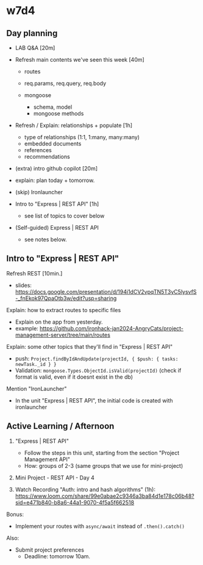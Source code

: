 

# w7d4



## Day planning

- LAB Q&A [20m]

- Refresh main contents we've seen this week [40m]
  - routes
  - req.params, req.query, req.body
  - mongoose
    - schema, model
    - mongoose methods

    <!-- alternative: provide a 30m. recording -->


- Refresh / Explain: relationships + populate [1h]
  - type of relationships (1:1, 1:many, many:many)
  - embedded documents
  - references
  - recommendations


- (extra) intro github copilot [20m]


- explain: plan today + tomorrow.


- (skip) Ironlauncher
  <!-- @LT: do this w8d2 instead -->


- Intro to "Express | REST API" [1h]
  - see list of topics to cover below


- (Self-guided) Express | REST API
  - see notes below.

  

## Intro to "Express | REST API"

Refresh REST [10min.]
- slides: https://docs.google.com/presentation/d/194i1dCV2vpqTN5T3yC5lysvfS-_fnEkok97QpaOtb3w/edit?usp=sharing


Explain: how to extract routes to specific files
- Explain on the app from yesterday.
- example: https://github.com/ironhack-jan2024-AngryCats/project-management-server/tree/main/routes


Explain: some other topics that they'll find in "Express | REST API"
- push: `Project.findByIdAndUpdate(projectId, { $push: { tasks: newTask._id } }`
- Validation: `mongoose.Types.ObjectId.isValid(projectId)` (check if format is valid, even if it doesnt exist in the db)


Mention "IronLauncher"
- In the unit "Express | REST API", the initial code is created with ironlauncher




## Active Learning / Afternoon


1. "Express | REST API"
    - Follow the steps in this unit, starting from the section "Project Management API"
    - How: groups of 2-3 (same groups that we use for mini-project)

2. Mini Project - REST API - Day 4


3. Watch Recording "Auth: intro and hash algorithms" (1h): https://www.loom.com/share/99e0abae2c9346a3ba84d1e178c06b48?sid=e471b840-b8a6-44a1-9070-4f5a5f662518


Bonus: 
- Implement your routes with `async/await` instead of `.then().catch()`


Also:
- Submit project preferences
  - Deadline: tomorrow 10am.



